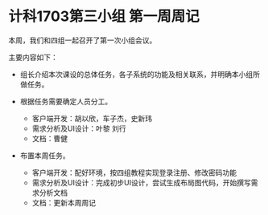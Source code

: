 # 计科1703第三小组 第一周周记

本周，我们和四组一起召开了第一次小组会议。

主要内容如下：

* 组长介绍本次课设的总体任务，各子系统的功能及相关联系，并明确本小组所做任务。

* 根据任务需要确定人员分工。

  * 客户端开发：胡以欣，车子杰，史新玮
  * 需求分析及UI设计：叶黎 刘行
  * 文档：曹健

* 布置本周任务。
  
  * 客户端开发：配好环境，按四组教程实现登录注册、修改密码功能
  * 需求分析及UI设计：完成初步UI设计，尝试生成布局图代码，开始撰写需求分析文档
  * 文档：更新本周周记
